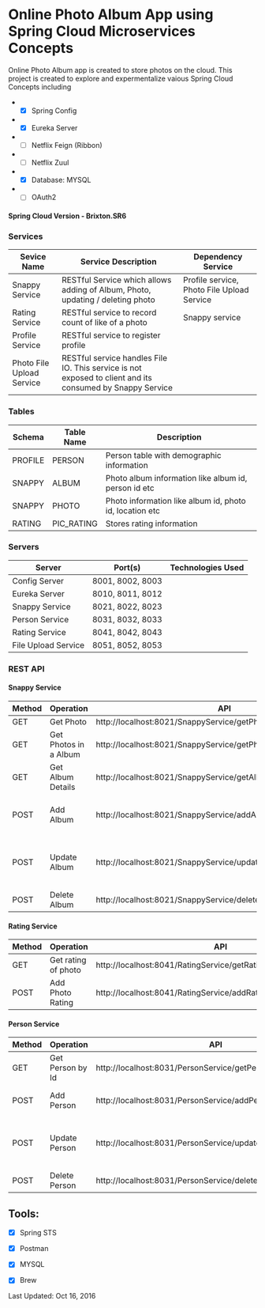 # Online Photo Album App using Spring Cloud Microservices Concepts

Online Photo Album app is created to store photos on the cloud. This project is created to explore and expermentalize vaious Spring Cloud Concepts including

* - [x] Spring Config 
* - [x] Eureka Server
* - [ ] Netflix Feign (Ribbon)
* - [ ] Netflix Zuul
* - [x] Database: MYSQL
* - [ ] OAuth2

#### Spring Cloud Version - Brixton.SR6

### Services

Sevice Name    | Service Description                                                                |Dependency Service
---------------|------------------------------------------------------------------------------------|-------------------
Snappy Service | RESTful Service which allows adding of Album, Photo, updating / deleting photo     |Profile service, Photo File Upload Service
Rating Service | RESTful service to record count of like of a photo                                 |Snappy service
Profile Service| RESTful service to register profile                                                |
Photo File Upload Service | RESTful service handles File IO. This service is not exposed to client and its consumed by Snappy Service | 

### Tables

Schema |Table Name | Description  
-------|-----------|---------------------------------------------------------
PROFILE|PERSON     | Person table with demographic information 
SNAPPY |ALBUM      | Photo album information like album id, person id etc
SNAPPY |PHOTO      | Photo information like album id, photo id, location etc
RATING |PIC_RATING | Stores rating information


### Servers
Server              | Port(s)          | Technologies Used
--------------------|------------------|----------------
Config Server       | 8001, 8002, 8003 |
Eureka Server       | 8010, 8011, 8012 |
Snappy Service      | 8021, 8022, 8023 |
Person Service      | 8031, 8032, 8033 |
Rating Service      | 8041, 8042, 8043 |
File Upload Service | 8051, 8052, 8053 |

### REST API
#### Snappy Service
Method  | Operation            | API                                                             | JSON Input
--------|----------------------|-----------------------------------------------------------------|------------
GET     |Get Photo             | http://localhost:8021/SnappyService/getPhotoById/{photoId}      |
GET     |Get Photos in a Album | http://localhost:8021/SnappyService/getPhotosByAlbumId/{albumId}| 
GET     |Get Album Details     | http://localhost:8021/SnappyService/getAlbumDetailsById/{albumId}|
POST    |Add Album             | http://localhost:8021/SnappyService/addAlbum                   | {"description": "AlbumM2", "personId": 2 }
POST    |Update Album          | http://localhost:8021/SnappyService/updateAlbum                | { "albumId": 4, "description": "Album Kiran", "personId": 2 }
POST    |Delete Album          | http://localhost:8021/SnappyService/deleteAlbum/{albumId}      |

#### Rating Service
Method  | Operation            | API
--------|----------------------|--------------------------------------------------------------------
GET     | Get rating of photo  | http://localhost:8041/RatingService/getRatingByPhotoId/{photoId}
POST    | Add Photo Rating     | http://localhost:8041/RatingService/addRatingByPhotoId/{photoId}


#### Person Service
Method  | Operation            | API                                                           | JSON Input
--------|----------------------|---------------------------------------------------------------|-----
GET     | Get Person by Id     | http://localhost:8031/PersonService/getPersonsById/{personId} |
POST    | Add Person           |http://localhost:8031/PersonService/addPerson                  |{"emailId": "bob@email.com", "name": "Bob" } 
POST    | Update Person        |http://localhost:8031/PersonService/updatePerson               |{ "personId": 3, "emailId": "bob@gmail.com", "name": "Bob Hillman" }
POST    | Delete Person        | http://localhost:8031/PersonService/deletePerson/{personId}   |

## Tools:
 - [x] Spring STS
 - [x] Postman
 - [x] MYSQL 
 - [x] Brew


Last Updated: Oct 16, 2016
